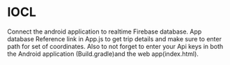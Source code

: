 # IOCL
Connect the android application to realtime Firebase database. App database Reference link in App.js to get trip details and make sure to enter path for set of coordinates. Also to not forget to enter your Api keys in both the Android application (Build.gradle)and the web app(index.html).
